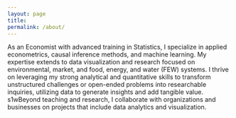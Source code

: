 ```yaml
---
layout: page
title: 
permalink: /about/
---
```


As an Economist with advanced training in Statistics, I specialize in applied econometrics, causal inference methods, and machine learning. My expertise extends to data visualization and research focused on environmental, market, and food, energy, and water (FEW) systems. I thrive on leveraging my strong analytical and quantitative skills to transform unstructured challenges or open-ended problems into researchable inquiries, utilizing data to generate insights and add tangible value. s1wBeyond teaching and research, I collaborate with organizations and businesses on projects that include data analytics and visualization. 



